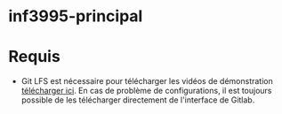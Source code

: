 # inf3995-principal

# Requis
* Git LFS est nécessaire pour télécharger les vidéos de démonstration [télécharger ici](https://git-lfs.github.com/). En cas de problème de configurations, il est toujours possible de les télécharger 
directement de l'interface de Gitlab.